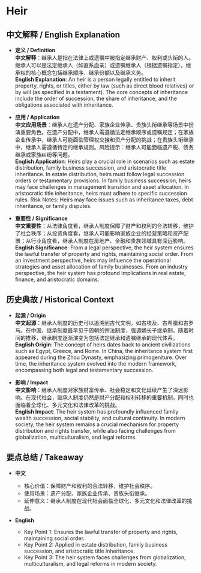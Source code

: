 # Heir

## 中文解释 / English Explanation

* **定义 / Definition**  
  **中文解释**：继承人是指在法律上或遗嘱中被指定继承财产、权利或头衔的人。继承人可以是法定继承人（如直系血亲）或遗嘱继承人（根据遗嘱指定）。继承权的核心概念包括继承顺序、继承份额以及继承义务。  
  **English Explanation**: An heir is a person legally entitled to inherit property, rights, or titles, either by law (such as direct blood relatives) or by will (as specified in a testament). The core concepts of inheritance include the order of succession, the share of inheritance, and the obligations associated with inheritance.

* **应用 / Application**  
  **中文应用场景**：继承人在遗产分配、家族企业传承、贵族头衔继承等场景中扮演重要角色。在遗产分配中，继承人需遵循法定继承顺序或遗嘱规定；在家族企业传承中，继承人可能面临管理权交接和资产分配的挑战；在贵族头衔继承中，继承人需遵循特定的继承规则。风险提示：继承人可能面临遗产税、债务继承或家族纠纷等问题。  
  **English Application**: Heirs play a crucial role in scenarios such as estate distribution, family business succession, and aristocratic title inheritance. In estate distribution, heirs must follow legal succession orders or testamentary provisions. In family business succession, heirs may face challenges in management transition and asset allocation. In aristocratic title inheritance, heirs must adhere to specific succession rules. Risk Notes: Heirs may face issues such as inheritance taxes, debt inheritance, or family disputes.

* **重要性 / Significance**  
  **中文重要性**：从法律角度看，继承人制度保障了财产和权利的合法转移，维护了社会秩序；从投资角度看，继承人可能影响家族企业的经营策略和资产配置；从行业角度看，继承人制度在房地产、金融和贵族领域具有深远影响。  
  **English Significance**: From a legal perspective, the heir system ensures the lawful transfer of property and rights, maintaining social order. From an investment perspective, heirs may influence the operational strategies and asset allocation of family businesses. From an industry perspective, the heir system has profound implications in real estate, finance, and aristocratic domains.

## 历史典故 / Historical Context

* **起源 / Origin**  
  **中文起源**：继承人制度的历史可以追溯到古代文明，如古埃及、古希腊和古罗马。在中国，继承制度最早见于周朝的宗法制度，强调嫡长子继承制。随着时间的推移，继承制度逐渐演变为包括法定继承和遗嘱继承的现代体系。  
  **English Origin**: The concept of heirs dates back to ancient civilizations such as Egypt, Greece, and Rome. In China, the inheritance system first appeared during the Zhou Dynasty, emphasizing primogeniture. Over time, the inheritance system evolved into the modern framework, encompassing both legal and testamentary succession.

* **影响 / Impact**  
  **中文影响**：继承人制度对家族财富传承、社会稳定和文化延续产生了深远影响。在现代社会，继承人制度仍然是财产分配和权利转移的重要机制，同时也面临着全球化、多元文化和法律改革的挑战。  
  **English Impact**: The heir system has profoundly influenced family wealth succession, social stability, and cultural continuity. In modern society, the heir system remains a crucial mechanism for property distribution and rights transfer, while also facing challenges from globalization, multiculturalism, and legal reforms.

## 要点总结 / Takeaway

* **中文**  
  - 核心价值：保障财产和权利的合法转移，维护社会秩序。  
  - 使用场景：遗产分配、家族企业传承、贵族头衔继承。  
  - 延伸意义：继承人制度在现代社会面临全球化、多元文化和法律改革的挑战。

* **English**  
  - Key Point 1: Ensures the lawful transfer of property and rights, maintaining social order.  
  - Key Point 2: Applied in estate distribution, family business succession, and aristocratic title inheritance.  
  - Key Point 3: The heir system faces challenges from globalization, multiculturalism, and legal reforms in modern society.